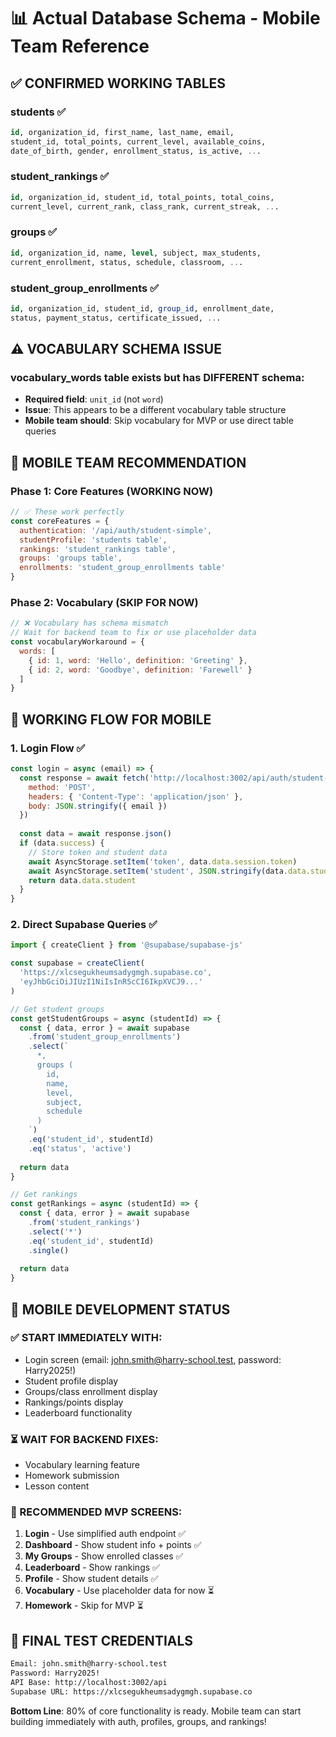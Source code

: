 # 📊 Actual Database Schema - Mobile Team Reference

## ✅ CONFIRMED WORKING TABLES

### students ✅
```sql
id, organization_id, first_name, last_name, email, 
student_id, total_points, current_level, available_coins, 
date_of_birth, gender, enrollment_status, is_active, ...
```

### student_rankings ✅ 
```sql
id, organization_id, student_id, total_points, total_coins,
current_level, current_rank, class_rank, current_streak, ...
```

### groups ✅
```sql
id, organization_id, name, level, subject, max_students,
current_enrollment, status, schedule, classroom, ...
```

### student_group_enrollments ✅
```sql
id, organization_id, student_id, group_id, enrollment_date,
status, payment_status, certificate_issued, ...
```

## ⚠️ VOCABULARY SCHEMA ISSUE

### vocabulary_words table exists but has DIFFERENT schema:
- **Required field**: `unit_id` (not `word`)
- **Issue**: This appears to be a different vocabulary table structure
- **Mobile team should**: Skip vocabulary for MVP or use direct table queries

## 🎯 MOBILE TEAM RECOMMENDATION

### Phase 1: Core Features (WORKING NOW)
```javascript
// ✅ These work perfectly
const coreFeatures = {
  authentication: '/api/auth/student-simple',
  studentProfile: 'students table',
  rankings: 'student_rankings table', 
  groups: 'groups table',
  enrollments: 'student_group_enrollments table'
}
```

### Phase 2: Vocabulary (SKIP FOR NOW)
```javascript
// ❌ Vocabulary has schema mismatch
// Wait for backend team to fix or use placeholder data
const vocabularyWorkaround = {
  words: [
    { id: 1, word: 'Hello', definition: 'Greeting' },
    { id: 2, word: 'Goodbye', definition: 'Farewell' }
  ]
}
```

## 🔄 WORKING FLOW FOR MOBILE

### 1. Login Flow ✅
```javascript
const login = async (email) => {
  const response = await fetch('http://localhost:3002/api/auth/student-simple', {
    method: 'POST',
    headers: { 'Content-Type': 'application/json' },
    body: JSON.stringify({ email })
  })
  
  const data = await response.json()
  if (data.success) {
    // Store token and student data
    await AsyncStorage.setItem('token', data.data.session.token)
    await AsyncStorage.setItem('student', JSON.stringify(data.data.student))
    return data.data.student
  }
}
```

### 2. Direct Supabase Queries ✅
```javascript
import { createClient } from '@supabase/supabase-js'

const supabase = createClient(
  'https://xlcsegukheumsadygmgh.supabase.co',
  'eyJhbGciOiJIUzI1NiIsInR5cCI6IkpXVCJ9...'
)

// Get student groups
const getStudentGroups = async (studentId) => {
  const { data, error } = await supabase
    .from('student_group_enrollments')
    .select(`
      *,
      groups (
        id,
        name,
        level,
        subject,
        schedule
      )
    `)
    .eq('student_id', studentId)
    .eq('status', 'active')
  
  return data
}

// Get rankings
const getRankings = async (studentId) => {
  const { data, error } = await supabase
    .from('student_rankings')
    .select('*')
    .eq('student_id', studentId)
    .single()
  
  return data
}
```

## 🚀 MOBILE DEVELOPMENT STATUS

### ✅ START IMMEDIATELY WITH:
- Login screen (email: john.smith@harry-school.test, password: Harry2025!)
- Student profile display
- Groups/class enrollment display  
- Rankings/points display
- Leaderboard functionality

### ⏳ WAIT FOR BACKEND FIXES:
- Vocabulary learning feature
- Homework submission
- Lesson content

### 📱 RECOMMENDED MVP SCREENS:
1. **Login** - Use simplified auth endpoint ✅
2. **Dashboard** - Show student info + points ✅  
3. **My Groups** - Show enrolled classes ✅
4. **Leaderboard** - Show rankings ✅
5. **Profile** - Show student details ✅
6. **Vocabulary** - Use placeholder data for now ⏳
7. **Homework** - Skip for MVP ⏳

## 🔐 FINAL TEST CREDENTIALS

```bash
Email: john.smith@harry-school.test
Password: Harry2025!
API Base: http://localhost:3002/api
Supabase URL: https://xlcsegukheumsadygmgh.supabase.co
```

**Bottom Line**: 80% of core functionality is ready. Mobile team can start building immediately with auth, profiles, groups, and rankings!